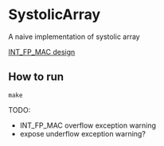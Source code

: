 # SystolicArray
A naive implementation of systolic array

[INT_FP_MAC design](https://github.com/erihsu/INT_FP_MAC)


## How to run

```
make
```

TODO:

- INT_FP_MAC overflow exception warning
- expose underflow exception warning?
